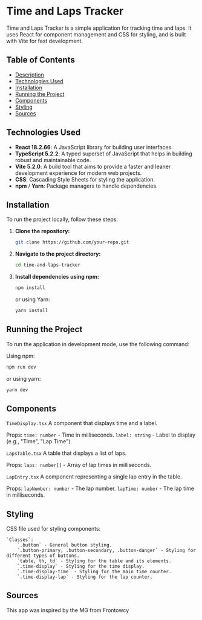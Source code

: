 
# Time and Laps Tracker

Time and Laps Tracker is a simple application for tracking time and laps. It uses React for component management and CSS for styling, and is built with Vite for fast development.


## Table of Contents

- [Description](#description)
- [Technologies Used](#technologies-used)
- [Installation](#installation)
- [Running the Project](#running-the-project)
- [Components](#components)
- [Styling](#styling)
- [Sources](#Sources)


##  Technologies Used

- **React 18.2.66**: A JavaScript library for building user interfaces.
- **TypeScript 5.2.2**: A typed superset of JavaScript that helps in building robust and maintainable code.
- **Vite 5.2.0**: A build tool that aims to provide a faster and leaner development experience for modern web projects.
- **CSS**: Cascading Style Sheets for styling the application.
- **npm** / **Yarn**: Package managers to handle dependencies.


## Installation

To run the project locally, follow these steps:

1. **Clone the repository:**
    ```bash
    git clone https://github.com/your-repo.git
    ```

2. **Navigate to the project directory:**
    ```bash
    cd time-and-laps-tracker
    ```

3. **Install dependencies using npm:**
    ```bash
    npm install
    ```
   or using Yarn:
    ```bash
    yarn install
    ```

## Running the Project
To run the application in development mode, use the following command:

Using npm:
```bash
npm run dev
```
or using yarn:
```bash
yarn dev
```
## Components

`TimeDisplay.tsx`
A component that displays time and a label.

Props:
`time: number` - Time in milliseconds.
`label: string` - Label to display (e.g., "Time", "Lap Time").

`LapsTable.tsx`
A table that displays a list of laps.

Props:
`laps: number[]` - Array of lap times in milliseconds.

`LapEntry.tsx`
A component representing a single lap entry in the table.

Props:
`lapNumber: number` - The lap number.
`lapTime: number` - The lap time in milliseconds.

## Styling

CSS file used for styling components:

    `Classes`:
        `.button` - General button styling.
        `.button-primary, .button-secondary, .button-danger` - Styling for different types of buttons.
        `table, th, td` - Styling for the table and its elements.
        `.time-display` - Styling for the time display.
        `.time-display-time` - Styling for the main time counter.
        `.time-display-lap` - Styling for the lap counter.


## Sources

This app was inspired by the MG from Frontowcy

